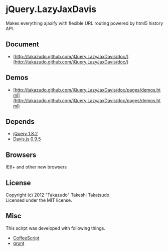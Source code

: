 # jQuery.LazyJaxDavis

Makes everything ajaxify with flexible URL routing powered by html5 history API.

## Document

* [http://takazudo.github.com/jQuery.LazyJaxDavis/doc/](http://takazudo.github.com/jQuery.LazyJaxDavis/doc/)

## Demos

* [http://takazudo.github.com/jQuery.LazyJaxDavis/doc/pages/demos.html](http://takazudo.github.com/jQuery.LazyJaxDavis/doc/pages/demos.html)

## Depends

* [jQuery 1.8.2](http://jquery.com/)
* [Davis.js 0.9.5](http://davisjs.com/)

## Browsers

IE6+ and other new browsers

## License

Copyright (c) 2012 "Takazudo" Takeshi Takatsudo  
Licensed under the MIT license.

## Misc

This scirpt was developed with following things.  

 * [CoffeeScript][coffeescript]
 * [grunt][grunt]

[coffeescript]: http://coffeescript.org/ "CoffeeScript"
[grunt]: https://github.com/cowboy/grunt "grunt"
